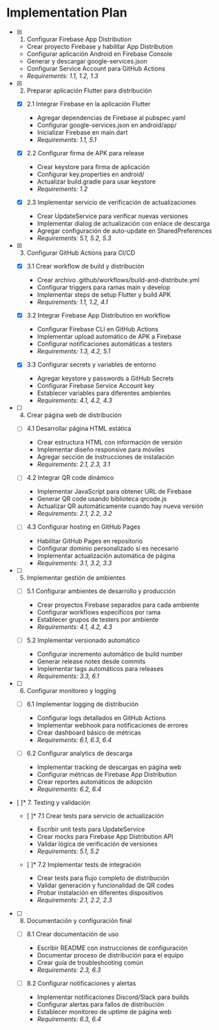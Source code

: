 # Implementation Plan

- [x] 1. Configurar Firebase App Distribution

  - Crear proyecto Firebase y habilitar App Distribution
  - Configurar aplicación Android en Firebase Console
  - Generar y descargar google-services.json
  - Configurar Service Account para GitHub Actions
  - _Requirements: 1.1, 1.2, 1.3_

- [x] 2. Preparar aplicación Flutter para distribución

  - [x] 2.1 Integrar Firebase en la aplicación Flutter

    - Agregar dependencias de Firebase al pubspec.yaml
    - Configurar google-services.json en android/app/
    - Inicializar Firebase en main.dart
    - _Requirements: 1.1, 5.1_

  - [x] 2.2 Configurar firma de APK para release

    - Crear keystore para firma de aplicación
    - Configurar key.properties en android/
    - Actualizar build.gradle para usar keystore
    - _Requirements: 1.2_

  - [x] 2.3 Implementar servicio de verificación de actualizaciones

    - Crear UpdateService para verificar nuevas versiones
    - Implementar dialog de actualización con enlace de descarga
    - Agregar configuración de auto-update en SharedPreferences
    - _Requirements: 5.1, 5.2, 5.3_

- [x] 3. Configurar GitHub Actions para CI/CD

  - [x] 3.1 Crear workflow de build y distribución

    - Crear archivo .github/workflows/build-and-distribute.yml
    - Configurar triggers para ramas main y develop
    - Implementar steps de setup Flutter y build APK
    - _Requirements: 1.1, 1.2, 4.1_

  - [x] 3.2 Integrar Firebase App Distribution en workflow

    - Configurar Firebase CLI en GitHub Actions
    - Implementar upload automático de APK a Firebase
    - Configurar notificaciones automáticas a testers
    - _Requirements: 1.3, 4.2, 5.1_

  - [x] 3.3 Configurar secrets y variables de entorno

    - Agregar keystore y passwords a GitHub Secrets
    - Configurar Firebase Service Account key
    - Establecer variables para diferentes ambientes
    - _Requirements: 4.1, 4.2, 4.3_

- [ ] 4. Crear página web de distribución

  - [ ] 4.1 Desarrollar página HTML estática

    - Crear estructura HTML con información de versión
    - Implementar diseño responsive para móviles
    - Agregar sección de instrucciones de instalación
    - _Requirements: 2.1, 2.3, 3.1_

  - [ ] 4.2 Integrar QR code dinámico

    - Implementar JavaScript para obtener URL de Firebase
    - Generar QR code usando biblioteca qrcode.js
    - Actualizar QR automáticamente cuando hay nueva versión
    - _Requirements: 2.1, 2.2, 3.2_

  - [ ] 4.3 Configurar hosting en GitHub Pages
    - Habilitar GitHub Pages en repositorio
    - Configurar dominio personalizado si es necesario
    - Implementar actualización automática de página
    - _Requirements: 3.1, 3.2, 3.3_

- [ ] 5. Implementar gestión de ambientes

  - [ ] 5.1 Configurar ambientes de desarrollo y producción

    - Crear proyectos Firebase separados para cada ambiente
    - Configurar workflows específicos por rama
    - Establecer grupos de testers por ambiente
    - _Requirements: 4.1, 4.2, 4.3_

  - [ ] 5.2 Implementar versionado automático
    - Configurar incremento automático de build number
    - Generar release notes desde commits
    - Implementar tags automáticos para releases
    - _Requirements: 3.3, 6.1_

- [ ] 6. Configurar monitoreo y logging

  - [ ] 6.1 Implementar logging de distribución

    - Configurar logs detallados en GitHub Actions
    - Implementar webhook para notificaciones de errores
    - Crear dashboard básico de métricas
    - _Requirements: 6.1, 6.3, 6.4_

  - [ ] 6.2 Configurar analytics de descarga
    - Implementar tracking de descargas en página web
    - Configurar métricas de Firebase App Distribution
    - Crear reportes automáticos de adopción
    - _Requirements: 6.2, 6.4_

- [ ]\* 7. Testing y validación

  - [ ]\* 7.1 Crear tests para servicio de actualización

    - Escribir unit tests para UpdateService
    - Crear mocks para Firebase App Distribution API
    - Validar lógica de verificación de versiones
    - _Requirements: 5.1, 5.2_

  - [ ]\* 7.2 Implementar tests de integración
    - Crear tests para flujo completo de distribución
    - Validar generación y funcionalidad de QR codes
    - Probar instalación en diferentes dispositivos
    - _Requirements: 2.1, 2.2, 2.3_

- [ ] 8. Documentación y configuración final

  - [ ] 8.1 Crear documentación de uso

    - Escribir README con instrucciones de configuración
    - Documentar proceso de distribución para el equipo
    - Crear guía de troubleshooting común
    - _Requirements: 2.3, 6.3_

  - [ ] 8.2 Configurar notificaciones y alertas
    - Implementar notificaciones Discord/Slack para builds
    - Configurar alertas para fallos de distribución
    - Establecer monitoreo de uptime de página web
    - _Requirements: 6.3, 6.4_
